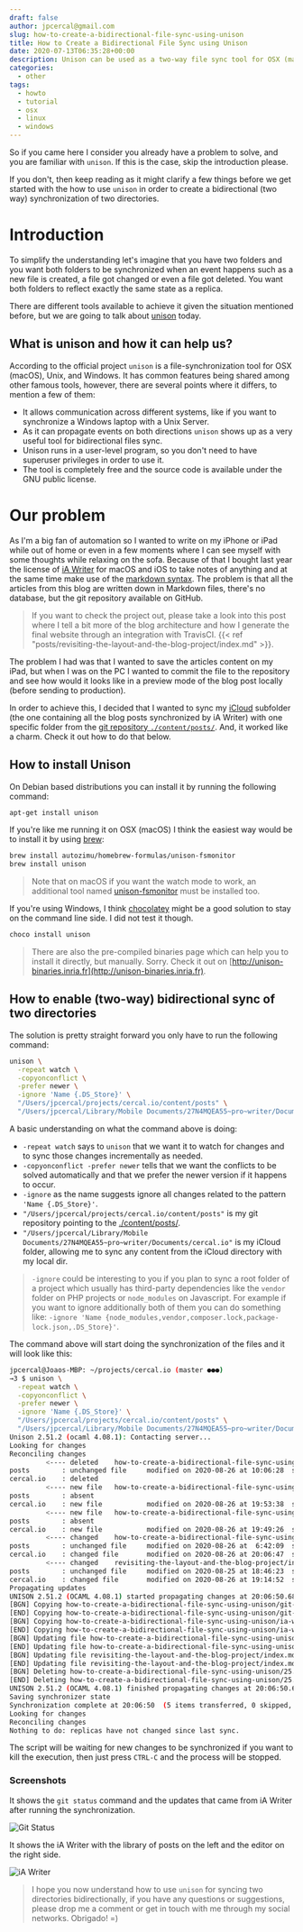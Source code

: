 ```yaml
---
draft: false
author: jpcercal@gmail.com
slug: how-to-create-a-bidirectional-file-sync-using-unison
title: How to Create a Bidirectional File Sync using Unison
date: 2020-07-13T06:35:28+00:00
description: Unison can be used as a two-way file sync tool for OSX (macOS), Unix and Windows. Check it out how we synchronized our iCloud folder with a git repository.
categories:
  - other
tags: 
  - howto
  - tutorial
  - osx
  - linux
  - windows
---
```


So if you came here I consider you already have a problem to solve, and you are familiar with `unison`. If this is the case, skip the introduction please. 

If you don't, then keep reading as it might clarify a few things before we get started with the how to use `unison` in order to create a bidirectional (two way) synchronization of two directories.

# Introduction

To simplify the understanding let's imagine that you have two folders and you want both folders to be synchronized when an event happens such as a new file is created, a file got changed or even a file got deleted. You want both folders to reflect exactly the same state as a replica.

There are different tools available to achieve it given the situation mentioned before, but we are going to talk about [unison](https://www.cis.upenn.edu/~bcpierce/unison/) today.

## What is unison and how it can help us?

According to the official project `unison` is a file-synchronization tool for OSX (macOS), Unix, and Windows. It has common features being shared among other famous tools, however, there are several points where it differs, to mention a few of them:

- It allows communication across different systems, like if you want to synchronize a Windows laptop with a Unix Server.
- As it can propagate events on both directions `unison` shows up as a very useful tool for bidirectional files sync.
- Unison runs in a user-level program, so you don't need to have superuser privileges in order to use it.
- The tool is completely free and the source code is available under the GNU public license.

# Our problem

As I'm a big fan of automation so I wanted to write on my iPhone or iPad while out of home or even in a few moments where I can see myself with some thoughts while relaxing on the sofa. Because of that I bought last year the license of [iA Writer](https://ia.net/writer) for macOS and iOS to take notes of anything and at the same time make use of the [markdown syntax](https://www.markdownguide.org/basic-syntax/). The problem is that all the articles from this blog are written down in Markdown files, there's no database, but the git repository available on GitHub. 

> If you want to check the project out, please take a look into this post where I tell a bit more of the blog architecture and how I generate the final website through an integration with TravisCI.
> {{< ref "posts/revisiting-the-layout-and-the-blog-project/index.md" >}}.

The problem I had was that I wanted to save the articles content on my iPad, but when I was on the PC I wanted to commit the file to the repository and see how would it looks like in a preview mode of the blog post locally (before sending to production).

In order to achieve this, I decided that I wanted to sync my [iCloud](https://www.icloud.com) subfolder (the one containing all the blog posts synchronized by iA Writer) with one specific folder from the [git repository `./content/posts/`](https://github.com/jpcercal/cercal.io/tree/master/content/posts). And, it worked like a charm. Check it out how to do that below.

## How to install Unison

On Debian based distributions you can install it by running the following command:

```bash
apt-get install unison
```

If you're like me running it on OSX (macOS) I think the easiest way would be to install it by using [brew](https://brew.sh):

```bash
brew install autozimu/homebrew-formulas/unison-fsmonitor
brew install unison
```

> Note that on macOS if you want the watch mode to work, an additional tool named [unison-fsmonitor](https://github.com/autozimu/unison-fsmonitor) must be installed too.

If you're using Windows, I think [chocolatey](https://chocolatey.org) might be a good solution to stay on the command line side. I did not test it though.

```bash
choco install unison
```

> There are also the pre-compiled binaries page which can help you to install it directly, but manually. Sorry.
> Check it out on [http://unison-binaries.inria.fr](http://unison-binaries.inria.fr).

## How to enable (two-way) bidirectional sync of two directories

The solution is pretty straight forward you only have to run the following command:

```bash
unison \
  -repeat watch \
  -copyonconflict \
  -prefer newer \
  -ignore 'Name {.DS_Store}' \
  "/Users/jpcercal/projects/cercal.io/content/posts" \
  "/Users/jpcercal/Library/Mobile Documents/27N4MQEA55~pro~writer/Documents/cercal.io"
```

A basic understanding on what the command above is doing:

- `-repeat watch` says to `unison` that we want it to watch for changes and to sync those changes incrementally as needed.
- `-copyonconflict -prefer newer` tells that we want the conflicts to be solved automatically and that we prefer the newer version if it happens to occur.
- `-ignore` as the name suggests ignore all changes related to the pattern `'Name {.DS_Store}'`.
- `"/Users/jpcercal/projects/cercal.io/content/posts"` is my git repository pointing to the [./content/posts/](https://github.com/jpcercal/cercal.io/tree/master/content/posts).
- `"/Users/jpcercal/Library/Mobile Documents/27N4MQEA55~pro~writer/Documents/cercal.io"` is my iCloud folder, allowing me to sync any content from the iCloud directory with my local dir.

> `-ignore` could be interesting to you if you plan to sync a root folder of a project which usually has third-party dependencies like the `vendor` folder on PHP projects or `node_modules` on Javascript. For example if you want to ignore additionally both of them you can do something like:
> `-ignore 'Name {node_modules,vendor,composer.lock,package-lock.json,.DS_Store}'`.

The command above will start doing the synchronization of the files and it will look like this:

```bash
jpcercal@Joaos-MBP: ~/projects/cercal.io (master ●●●)
→3 $ unison \
  -repeat watch \
  -copyonconflict \
  -prefer newer \
  -ignore 'Name {.DS_Store}' \
  "/Users/jpcercal/projects/cercal.io/content/posts" \
  "/Users/jpcercal/Library/Mobile Documents/27N4MQEA55~pro~writer/Documents/cercal.io"
Unison 2.51.2 (ocaml 4.08.1): Contacting server...
Looking for changes
Reconciling changes
         <---- deleted    how-to-create-a-bidirectional-file-sync-using-unison/25.png
posts        : unchanged file     modified on 2020-08-26 at 10:06:28  size 32672     rw-r--r--
cercal.io    : deleted
         <---- new file   how-to-create-a-bidirectional-file-sync-using-unison/git-status.png
posts        : absent
cercal.io    : new file           modified on 2020-08-26 at 19:53:38  size 49486     rw-r--r--
         <---- new file   how-to-create-a-bidirectional-file-sync-using-unison/ia-writer-blog-posts.png
posts        : absent
cercal.io    : new file           modified on 2020-08-26 at 19:49:26  size 178662    rw-r--r--
         <---- changed    how-to-create-a-bidirectional-file-sync-using-unison/index.en.md
posts        : unchanged file     modified on 2020-08-26 at  6:42:09  size 348       rw-r--r--
cercal.io    : changed file       modified on 2020-08-26 at 20:06:47  size 7503      rw-r--r--
         <---- changed    revisiting-the-layout-and-the-blog-project/index.md
posts        : unchanged file     modified on 2020-08-25 at 18:46:23  size 9898      rw-r--r--
cercal.io    : changed file       modified on 2020-08-26 at 19:14:52  size 9896      rw-r--r--
Propagating updates
UNISON 2.51.2 (OCAML 4.08.1) started propagating changes at 20:06:50.68 on 26 Aug 2020
[BGN] Copying how-to-create-a-bidirectional-file-sync-using-unison/git-status.png from /Users/jpcercal/Library/Mobile Documents/27N4MQEA55~pro~writer/Documents/cercal.io to /Users/jpcercal/projects/cercal.io/content/posts
[END] Copying how-to-create-a-bidirectional-file-sync-using-unison/git-status.png
[BGN] Copying how-to-create-a-bidirectional-file-sync-using-unison/ia-writer-blog-posts.png from /Users/jpcercal/Library/Mobile Documents/27N4MQEA55~pro~writer/Documents/cercal.io to /Users/jpcercal/projects/cercal.io/content/posts
[END] Copying how-to-create-a-bidirectional-file-sync-using-unison/ia-writer-blog-posts.png
[BGN] Updating file how-to-create-a-bidirectional-file-sync-using-unison/index.en.md from /Users/jpcercal/Library/Mobile Documents/27N4MQEA55~pro~writer/Documents/cercal.io to /Users/jpcercal/projects/cercal.io/content/posts
[END] Updating file how-to-create-a-bidirectional-file-sync-using-unison/index.en.md
[BGN] Updating file revisiting-the-layout-and-the-blog-project/index.md from /Users/jpcercal/Library/Mobile Documents/27N4MQEA55~pro~writer/Documents/cercal.io to /Users/jpcercal/projects/cercal.io/content/posts
[END] Updating file revisiting-the-layout-and-the-blog-project/index.md
[BGN] Deleting how-to-create-a-bidirectional-file-sync-using-unison/25.png from /Users/jpcercal/projects/cercal.io/content/posts
[END] Deleting how-to-create-a-bidirectional-file-sync-using-unison/25.png
UNISON 2.51.2 (OCAML 4.08.1) finished propagating changes at 20:06:50.68 on 26 Aug 2020
Saving synchronizer state
Synchronization complete at 20:06:50  (5 items transferred, 0 skipped, 0 failed)
Looking for changes
Reconciling changes
Nothing to do: replicas have not changed since last sync.
```

The script will be waiting for new changes to be synchronized if you want to kill the execution, then just press `CTRL-C` and the process will be stopped.

### Screenshots

It shows the `git status` command and the updates that came from iA Writer after running the synchronization.

![Git Status](git-status.png)

It shows the iA Writer with the library of posts on the left and the editor on the right side.

![iA Writer](ia-writer-blog-posts.png)

> I hope you now understand how to use `unison` for syncing two directories bidirectionally, if you have any questions or suggestions, please drop me a comment or get in touch with me through my social networks. Obrigado! =)
